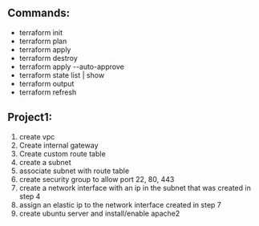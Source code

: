 ## Commands:
- terraform init
- terraform plan
- terraform apply
- terraform destroy
- terraform apply --auto-approve
- terraform state list | show 
- terraform output
- terraform refresh

## Project1:
1. create vpc
1. Create internal gateway
1. Create custom route table
1. create a subnet
1. associate subnet with route table
1. create security group to allow port 22, 80, 443
1. create a network interface with an ip in the subnet that was created in step 4
1. assign an elastic ip to the network interface created in step 7
1. create ubuntu server and install/enable apache2


